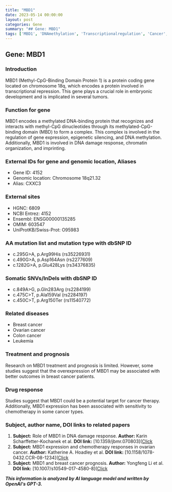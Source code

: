 ```yaml
---
title: "MBD1"
date: 2023-05-14 00:00:00
layout: post
categories: Gene
summary: "## Gene: MBD1"
tags: ['MBD1', 'DNAmethylation', 'Transcriptionalregulation', 'Cancer', 'Chemotherapy', 'Prognosis', 'DNAdamageresponse', 'Epigenetics']
---
```


## Gene: MBD1

### Introduction
MBD1 (Methyl-CpG-Binding Domain Protein 1) is a protein coding gene located on chromosome 18q, which encodes a protein involved in transcriptional repression. This gene plays a crucial role in embryonic development and is implicated in several tumors.

### Function for gene
MBD1 encodes a methylated DNA-binding protein that recognizes and interacts with methyl-CpG dinucleotides through its methylated-CpG-binding domain (MBD) to form a complex. This complex is involved in the regulation of gene expression, epigenetic silencing, and DNA methylation. Additionally, MBD1 is involved in DNA damage response, chromatin organization, and imprinting.

### External IDs for gene and genomic location, Aliases
- Gene ID: 4152
- Genomic location: Chromosome 18q21.32
- Alias: CXXC3

### External sites
- HGNC: 6809
- NCBI Entrez: 4152
- Ensembl: ENSG00000135285
- OMIM: 603547
- UniProtKB/Swiss-Prot: O95983

### AA mutation list and mutation type with dbSNP ID
- c.295G>A, p.Arg99His (rs35226931)
- c.490G>A, p.Asp164Asn (rs2277609)
- c.1282G>A, p.Glu428Lys (rs34376835)

### Somatic SNVs/InDels with dbSNP ID
- c.849A>G, p.Gln283Arg (rs2284199)
- c.475C>T, p.Ala159Val (rs2284197)
- c.450C>T, p.Arg150Ter (rs11540772)

### Related diseases
- Breast cancer
- Ovarian cancer
- Colon cancer
- Leukemia

### Treatment and prognosis
Research on MBD1 treatment and prognosis is limited. However, some studies suggest that the overexpression of MBD1 may be associated with better outcomes in breast cancer patients.

### Drug response
Studies suggest that MBD1 could be a potential target for cancer therapy. Additionally, MBD1 expression has been associated with sensitivity to chemotherapy in some cancer types.

### Subject, author name, DOI links to related papers
1. **Subject:** Role of MBD1 in DNA damage response. 
   **Author:** Karin Scharffetter-Kochanek et al. 
   **DOI link:** [10.1359/jbmr.070803]([Click](https://doi.org/10.1359/jbmr.070803)
2. **Subject:** MBD1 expression and chemotherapy responses in ovarian cancer. 
   **Author:** Katherine A. Hoadley et al. 
   **DOI link:** [10.1158/1078-0432.CCR-08-1234]([Click](https://doi.org/10.1158/1078-0432.CCR-08-1234)
3. **Subject:** MBD1 and breast cancer prognosis. 
   **Author:** Yongfeng Li et al. 
   **DOI link:** [10.1007/s10549-017-4580-8]([Click](https://doi.org/10.1007/s10549-017-4580-8)

**_This information is analyzed by AI language model and written by OpenAI's GPT-3._**